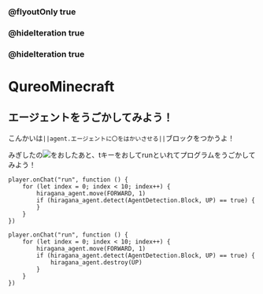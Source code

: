 ### @flyoutOnly true
### @hideIteration true
### @hideIteration true
# QureoMinecraft

## エージェントをうごかしてみよう！

こんかいは``||agent.エージェントに〇をはかいさせる||``ブロックをつかうよ！

みぎしたの![](https://raw.githubusercontent.com/camp-minecraft/TechkidsCampTutorial/master/images/playbutton.png)をおしたあと、tキーをおしてrunといれてプログラムをうごかしてみよう！
```template
player.onChat("run", function () {
    for (let index = 0; index < 10; index++) {
        hiragana_agent.move(FORWARD, 1)
        if (hiragana_agent.detect(AgentDetection.Block, UP) == true) {
        }
    }
})
```
```ghost
player.onChat("run", function () {
    for (let index = 0; index < 10; index++) {
        hiragana_agent.move(FORWARD, 1)
        if (hiragana_agent.detect(AgentDetection.Block, UP) == true) {
            hiragana_agent.destroy(UP)
        }
    }
})
```